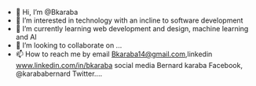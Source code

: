 - 👋 Hi, I’m @Bkaraba
- 👀 I’m interested in technology with an incline to software development 
- 🌱 I’m currently learning  web development and design, machine learning and AI
- 💞️ I’m looking to collaborate on ...
- 📫 How to reach me by email Bkaraba14@gmail.com,linkedin www.linkedin.com/in/bkaraba social media Bernard karaba Facebook, @karababernard Twitter.... 

<!---
Bkaraba/Bkaraba is a ✨ special ✨ repository because its `README.md` (this file) appears on your GitHub profile.
You can click the Preview link to take a look at your changes.
--->
